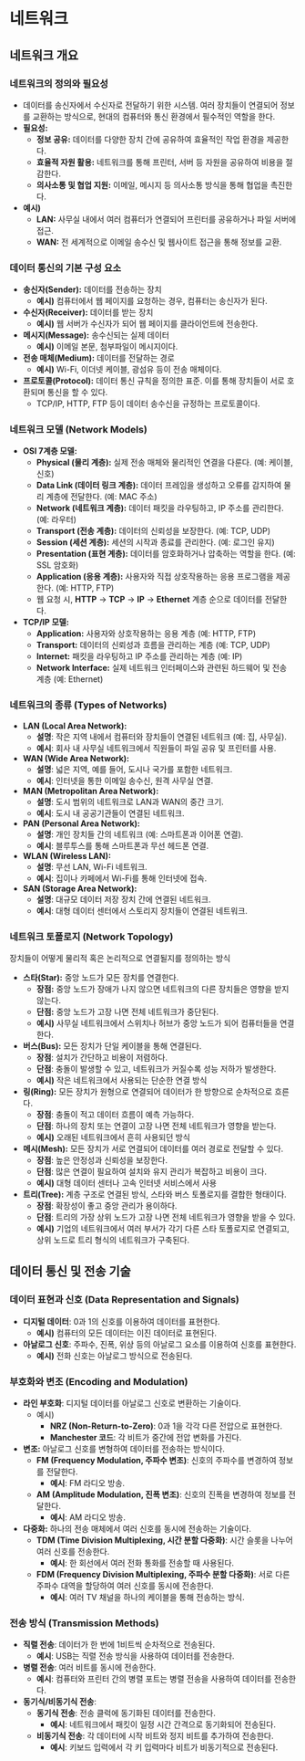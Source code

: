 # 네트워크

## 네트워크 개요

### 네트워크의 정의와 필요성

- 데이터를 송신자에서 수신자로 전달하기 위한 시스템. 여러 장치들이 연결되어 정보를 교환하는 방식으로, 현대의 컴퓨터와 통신 환경에서 필수적인 역할을 한다.
- **필요성:**
    - **정보 공유:** 데이터를 다양한 장치 간에 공유하여 효율적인 작업 환경을 제공한다.
    - **효율적 자원 활용:** 네트워크를 통해 프린터, 서버 등 자원을 공유하여 비용을 절감한다.
    - **의사소통 및 협업 지원:** 이메일, 메시지 등 의사소통 방식을 통해 협업을 촉진한다.
- **예시)**
    - **LAN:** 사무실 내에서 여러 컴퓨터가 연결되어 프린터를 공유하거나 파일 서버에 접근.
    - **WAN:** 전 세계적으로 이메일 송수신 및 웹사이트 접근을 통해 정보를 교환.

### 데이터 통신의 기본 구성 요소

- **송신자(Sender):** 데이터를 전송하는 장치
    - **예시)** 컴퓨터에서 웹 페이지를 요청하는 경우, 컴퓨터는 송신자가 된다.
- **수신자(Receiver):** 데이터를 받는 장치
    - **예시)** 웹 서버가 수신자가 되어 웹 페이지를 클라이언트에 전송한다.
- **메시지(Message):** 송수신되는 실제 데이터
    - **예시)** 이메일 본문, 첨부파일이 메시지이다.
- **전송 매체(Medium):** 데이터를 전달하는 경로
    - **예시)** Wi-Fi, 이더넷 케이블, 광섬유 등이 전송 매체이다.
- **프로토콜(Protocol):** 데이터 통신 규칙을 정의한 표준. 이를 통해 장치들이 서로 호환되며 통신을 할 수 있다.
    - TCP/IP, HTTP, FTP 등이 데이터 송수신을 규정하는 프로토콜이다.

### 네트워크 모델 (Network Models)

- **OSI 7계층 모델:**
    - **Physical (물리 계층):** 실제 전송 매체와 물리적인 연결을 다룬다. (예: 케이블, 신호)
    - **Data Link (데이터 링크 계층):** 데이터 프레임을 생성하고 오류를 감지하여 물리 계층에 전달한다. (예: MAC 주소)
    - **Network (네트워크 계층):** 데이터 패킷을 라우팅하고, IP 주소를 관리한다. (예: 라우터)
    - **Transport (전송 계층):** 데이터의 신뢰성을 보장한다. (예: TCP, UDP)
    - **Session (세션 계층):** 세션의 시작과 종료를 관리한다. (예: 로그인 유지)
    - **Presentation (표현 계층):** 데이터를 암호화하거나 압축하는 역할을 한다. (예: SSL 암호화)
    - **Application (응용 계층):** 사용자와 직접 상호작용하는 응용 프로그램을 제공한다. (예: HTTP, FTP)
    - 웹 요청 시, **HTTP** → **TCP** → **IP** → **Ethernet** 계층 순으로 데이터를 전달한다.
- **TCP/IP 모델:**
    - **Application:** 사용자와 상호작용하는 응용 계층 (예: HTTP, FTP)
    - **Transport:** 데이터의 신뢰성과 흐름을 관리하는 계층 (예: TCP, UDP)
    - **Internet:** 패킷을 라우팅하고 IP 주소를 관리하는 계층 (예: IP)
    - **Network Interface:** 실제 네트워크 인터페이스와 관련된 하드웨어 및 전송 계층 (예: Ethernet)

### 네트워크의 종류 (Types of Networks)

- **LAN (Local Area Network):**
    - **설명**: 작은 지역 내에서 컴퓨터와 장치들이 연결된 네트워크 (예: 집, 사무실).
    - **예시**: 회사 내 사무실 네트워크에서 직원들이 파일 공유 및 프린터를 사용.
- **WAN (Wide Area Network):**
    - **설명**: 넓은 지역, 예를 들어, 도시나 국가를 포함한 네트워크.
    - **예시**: 인터넷을 통한 이메일 송수신, 원격 사무실 연결.
- **MAN (Metropolitan Area Network):**
    - **설명**: 도시 범위의 네트워크로 LAN과 WAN의 중간 크기.
    - **예시**: 도시 내 공공기관들이 연결된 네트워크.
- **PAN (Personal Area Network):**
    - **설명**: 개인 장치들 간의 네트워크 (예: 스마트폰과 이어폰 연결).
    - **예시**: 블루투스를 통해 스마트폰과 무선 헤드폰 연결.
- **WLAN (Wireless LAN):**
    - **설명**: 무선 LAN, Wi-Fi 네트워크.
    - **예시**: 집이나 카페에서 Wi-Fi를 통해 인터넷에 접속.
- **SAN (Storage Area Network):**
    - **설명**: 대규모 데이터 저장 장치 간에 연결된 네트워크.
    - **예시**: 대형 데이터 센터에서 스토리지 장치들이 연결된 네트워크.

### 네트워크 토폴로지 (Network Topology)

장치들이 어떻게 물리적 혹은 논리적으로 연결될지를 정의하는 방식

- **스타(Star):** 중앙 노드가 모든 장치를 연결한다.
    - **장점:** 중앙 노드가 장애가 나지 않으면 네트워크의 다른 장치들은 영향을 받지 않는다.
    - **단점:** 중앙 노드가 고장 나면 전체 네트워크가 중단된다.
    - **예시)** 사무실 네트워크에서 스위치나 허브가 중앙 노드가 되어 컴퓨터들을 연결한다.
- **버스(Bus):** 모든 장치가 단일 케이블을 통해 연결된다.
    - **장점**: 설치가 간단하고 비용이 저렴하다.
    - **단점**: 충돌이 발생할 수 있고, 네트워크가 커질수록 성능 저하가 발생한다.
    - **예시)** 작은 네트워크에서 사용되는 단순한 연결 방식
- **링(Ring):** 모든 장치가 원형으로 연결되어 데이터가 한 방향으로 순차적으로 흐른다.
    - **장점**: 충돌이 적고 데이터 흐름이 예측 가능하다.
    - **단점**: 하나의 장치 또는 연결이 고장 나면 전체 네트워크가 영향을 받는다.
    - **예시)** 오래된 네트워크에서 흔히 사용되던 방식
- **메시(Mesh):** 모든 장치가 서로 연결되어 데이터를 여러 경로로 전달할 수 있다.
    - **장점**: 높은 안정성과 신뢰성을 보장한다.
    - **단점**: 많은 연결이 필요하여 설치와 유지 관리가 복잡하고 비용이 크다.
    - **예시)** 대형 데이터 센터나 고속 인터넷 서비스에서 사용
- **트리(Tree):** 계층 구조로 연결된 방식, 스타와 버스 토폴로지를 결합한 형태이다.
    - **장점**: 확장성이 좋고 중앙 관리가 용이하다.
    - **단점**: 트리의 가장 상위 노드가 고장 나면 전체 네트워크가 영향을 받을 수 있다.
    - **예시)** 기업의 네트워크에서 여러 부서가 각기 다른 스타 토폴로지로 연결되고, 상위 노드로 트리 형식의 네트워크가 구축된다.

## 데이터 통신 및 전송 기술

### 데이터 표현과 신호 (Data Representation and Signals)

- **디지털 데이터**: 0과 1의 신호를 이용하여 데이터를 표현한다.
    - **예시)** 컴퓨터의 모든 데이터는 이진 데이터로 표현된다.
- **아날로그 신호**: 주파수, 진폭, 위상 등의 아날로그 요소를 이용하여 신호를 표현한다.
    - **예시)** 전화 신호는 아날로그 방식으로 전송된다.

### 부호화와 변조 (Encoding and Modulation)

- **라인 부호화**: 디지털 데이터를 아날로그 신호로 변환하는 기술이다.
    - 예시)
        - **NRZ (Non-Return-to-Zero)**: 0과 1을 각각 다른 전압으로 표현한다.
        - **Manchester 코드**: 각 비트가 중간에 전압 변화를 가진다.
- **변조:** 아날로그 신호를 변형하여 데이터를 전송하는 방식이다.
    - **FM (Frequency Modulation, 주파수 변조)**: 신호의 주파수를 변경하여 정보를 전달한다.
        - **예시**: FM 라디오 방송.
    - **AM (Amplitude Modulation, 진폭 변조)**: 신호의 진폭을 변경하여 정보를 전달한다.
        - **예시**: AM 라디오 방송.
- **다중화:** 하나의 전송 매체에서 여러 신호를 동시에 전송하는 기술이다.
    - **TDM (Time Division Multiplexing, 시간 분할 다중화)**: 시간 슬롯을 나누어 여러 신호를 전송한다.
        - **예시**: 한 회선에서 여러 전화 통화를 전송할 때 사용된다.
    - **FDM (Frequency Division Multiplexing, 주파수 분할 다중화)**: 서로 다른 주파수 대역을 할당하여 여러 신호를 동시에 전송한다.
        - **예시**: 여러 TV 채널을 하나의 케이블을 통해 전송하는 방식.

### 전송 방식 (Transmission Methods)

- **직렬 전송**: 데이터가 한 번에 1비트씩 순차적으로 전송된다.
    - **예시**: USB는 직렬 전송 방식을 사용하여 데이터를 전송한다.
- **병렬 전송**: 여러 비트를 동시에 전송한다.
    - **예시**: 컴퓨터와 프린터 간의 병렬 포트는 병렬 전송을 사용하여 데이터를 전송한다.
- **동기식/비동기식 전송**:
    - **동기식 전송**: 전송 클럭에 동기화된 데이터를 전송한다.
        - **예시**: 네트워크에서 패킷이 일정 시간 간격으로 동기화되어 전송된다.
    - **비동기식 전송**: 각 데이터에 시작 비트와 정지 비트를 추가하여 전송한다.
        - **예시**: 키보드 입력에서 각 키 입력마다 비트가 비동기적으로 전송된다.
